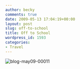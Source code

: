 ```yaml
---
author: becky
comments: true
date: 2009-05-13 17:04:19+00:00
layout: post
slug: off-to-school
title: Off to School
wordpress_id: 1593
categories:
- Travel
---
```


![blog-may09-00011](http://beta.beckyjenson.com/wp-content/uploads/2009/05/blog-may09-00011.jpg)
